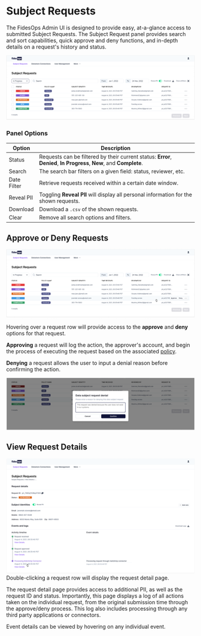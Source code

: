 # Subject Requests

The FidesOps Admin UI is designed to provide easy, at-a-glance access to submitted Subject Requests. The Subject Request panel provides search and sort capabilities, quick approve and deny functions, and in-depth details on a request's history and status.

![subject requests](../img/admin_ui/admin_ui.png)

### Panel Options
| Option | Description |
|----|----|
| Status | Requests can be filtered by their current status: **Error**, **Denied**, **In Progress**, **New**, and **Complete**.|
| Search | The search bar filters on a given field: status, reviewer, etc. |
| Date Filter | Retrieve requests received within a certain date window. |
| Reveal PII | Toggling **Reveal PII** will display all personal information for the shown requests. |
| Download | Download a `.csv` of the shown requests. |
| Clear | Remove all search options and filters. |

## Approve or Deny Requests

![approve or deny requests](../img/admin_ui/approve_deny.png)

Hovering over a request row will provide access to the **approve** and **deny** options for that request.

**Approving** a request will log the action, the approver's account, and begin the process of executing the request based on the associated [policy](../guides/policies.md).

**Denying** a request allows the user to input a denial reason before confirming the action.

![request denial](request_denial.png)

## View Request Details
![subject request details](../img/admin_ui/subject_request_details.png)
Double-clicking a request row will display the request detail page.

The request detail page provides access to additional PII, as well as the request ID and status. Importantly, this page displays a log of all actions taken on the individual request, from the original submission time through the approve/deny process. This log also includes processing through any third party applications or connectors.

Event details can be viewed by hovering on any individual event.